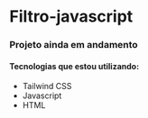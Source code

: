 # Filtro-javascript

### Projeto ainda em andamento

#### Tecnologias que estou utilizando:

+ Tailwind CSS
+ Javascript
+ HTML
